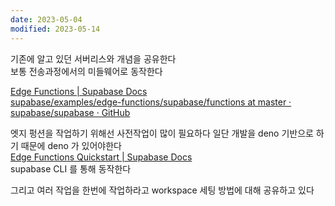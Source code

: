 ```yaml
---
date: 2023-05-04
modified: 2023-05-14
---
```


기존에 알고 있던 서버리스와 개념을 공유한다  
보통 전송과정에서의 미들웨어로 동작한다

[Edge Functions | Supabase Docs](https://supabase.com/docs/guides/functions)  
[supabase/examples/edge-functions/supabase/functions at master · supabase/supabase · GitHub](https://github.com/supabase/supabase/tree/master/examples/edge-functions/supabase/functions)

엣지 펑션을 작업하기 위해선 사전작업이 많이 필요하다 일단 개발을 deno 기반으로 하기 때문에 deno 가 있어야한다  
[Edge Functions Quickstart | Supabase Docs](https://supabase.com/docs/guides/functions/quickstart)  
supabase CLI 를 통해 동작한다

그리고 여러 작업을 한번에 작업하라고 workspace 세팅 방법에 대해 공유하고 있다
